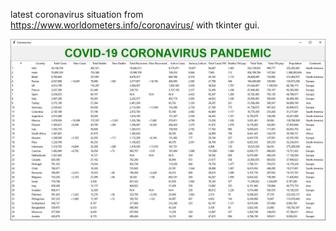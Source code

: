 latest coronavirus situation from https://www.worldometers.info/coronavirus/ with tkinter gui.

![](ss/1.PNG)